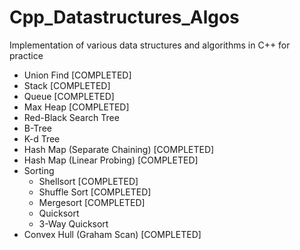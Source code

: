 # Cpp_Datastructures_Algos
Implementation of various data structures and algorithms in C++ for practice
- Union Find [COMPLETED]
- Stack [COMPLETED]
- Queue [COMPLETED]
- Max Heap [COMPLETED]
- Red-Black Search Tree
- B-Tree
- K-d Tree
- Hash Map (Separate Chaining) [COMPLETED]
- Hash Map (Linear Probing) [COMPLETED]
- Sorting
	- Shellsort [COMPLETED]
	- Shuffle Sort [COMPLETED]
	- Mergesort [COMPLETED]
	- Quicksort
	- 3-Way Quicksort
- Convex Hull (Graham Scan) [COMPLETED]
